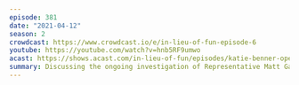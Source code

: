 ```yaml
---
episode: 381
date: "2021-04-12"
season: 2
crowdcast: https://www.crowdcast.io/e/in-lieu-of-fun-episode-6
youtube: https://youtube.com/watch?v=hnb5RF9umwo
acast: https://shows.acast.com/in-lieu-of-fun/episodes/katie-benner-opens-the-gaetz-of-hell
summary: Discussing the ongoing investigation of Representative Matt Gaetz
---
```

